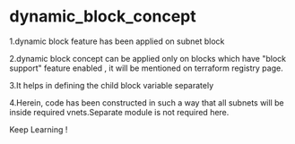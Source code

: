 # dynamic_block_concept

1.dynamic block feature has been applied on subnet block

2.dynamic block concept can be applied only on blocks which have "block support" feature enabled , it will be mentioned on terraform registry page.

3.It helps in defining the child block variable separately

4.Herein, code has been constructed in such a way that all subnets will be inside required vnets.Separate module is not required here.


Keep Learning !
